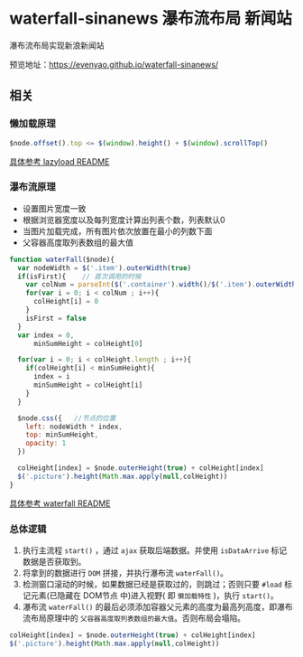 # waterfall-sinanews 瀑布流布局 新闻站
瀑布流布局实现新浪新闻站

预览地址：https://evenyao.github.io/waterfall-sinanews/
## 相关
### 懒加载原理

```JavaScript
$node.offset().top <= $(window).height() + $(window).scrollTop()
```
[具体参考 lazyload README](https://github.com/evenyao/lazyload-demo)


### 瀑布流原理
- 设置图片宽度一致
- 根据浏览器宽度以及每列宽度计算出列表个数，列表默认0
- 当图片加载完成，所有图片依次放置在最小的列数下面
- 父容器高度取列表数组的最大值
```JavaScript
function waterFall($node){
  var nodeWidth = $('.item').outerWidth(true)
  if(isFirst){    // 首次调用的时候
    var colNum = parseInt($('.container').width()/$('.item').outerWidth(true))
    for(var i = 0; i < colNum ; i++){
      colHeight[i] = 0
    }
    isFirst = false
  }
  var index = 0,
      minSumHeight = colHeight[0]

  for(var i = 0; i < colHeight.length ; i++){
    if(colHeight[i] < minSumHeight){
      index = i
      minSumHeight = colHeight[i]
    }
  }

  $node.css({   //节点的位置
    left: nodeWidth * index,
    top: minSumHeight,
    opacity: 1
  })

  colHeight[index] = $node.outerHeight(true) + colHeight[index]
  $('.picture').height(Math.max.apply(null,colHeight))
}
```
[具体参考 waterfall README](https://github.com/evenyao/waterfall-demo)

### 总体逻辑
1. 执行主流程 `start()` ，通过 `ajax` 获取后端数据。并使用 `isDataArrive` 标记数据是否获取到。
2. 将拿到的数据进行 `DOM` 拼接，并执行瀑布流 `waterFall()`。
3. 检测窗口滚动的时候，如果数据已经是获取过的，则跳过；否则只要 `#load` 标记元素(已隐藏在 DOM节点 中)进入视野( 即 `懒加载特性` )，执行 `start()`。
4. 瀑布流 `waterFall()` 的最后必须添加容器父元素的高度为最高列高度，即瀑布流布局原理中的 `父容器高度取列表数组的最大值`。否则布局会塌陷。
```JavaScript
colHeight[index] = $node.outerHeight(true) + colHeight[index]
$('.picture').height(Math.max.apply(null,colHeight))
```
